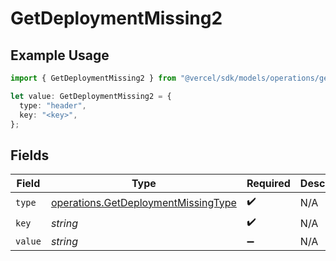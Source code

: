 # GetDeploymentMissing2

## Example Usage

```typescript
import { GetDeploymentMissing2 } from "@vercel/sdk/models/operations/getdeployment.js";

let value: GetDeploymentMissing2 = {
  type: "header",
  key: "<key>",
};
```

## Fields

| Field                                                                                      | Type                                                                                       | Required                                                                                   | Description                                                                                |
| ------------------------------------------------------------------------------------------ | ------------------------------------------------------------------------------------------ | ------------------------------------------------------------------------------------------ | ------------------------------------------------------------------------------------------ |
| `type`                                                                                     | [operations.GetDeploymentMissingType](../../models/operations/getdeploymentmissingtype.md) | :heavy_check_mark:                                                                         | N/A                                                                                        |
| `key`                                                                                      | *string*                                                                                   | :heavy_check_mark:                                                                         | N/A                                                                                        |
| `value`                                                                                    | *string*                                                                                   | :heavy_minus_sign:                                                                         | N/A                                                                                        |